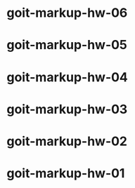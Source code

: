 # goit-markup-hw-06

# goit-markup-hw-05

# goit-markup-hw-04

# goit-markup-hw-03

# goit-markup-hw-02

# goit-markup-hw-01
